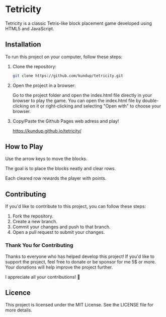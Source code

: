 # Tetricity

Tetricity is a classic Tetris-like block placement game developed using HTML5 and JavaScript.

## Installation

To run this project on your computer, follow these steps:

1. Clone the repository:
   ```bash
   git clone https://github.com/kundup/tetricity.git

2. Open the project in a browser:
   
   Go to the project folder and open the index.html file directly in your browser to play the game.
   You can open the index.html file by double-clicking on it or right-clicking and selecting "Open with" to choose your browser.

3. Copy/Paste the Github Pages web adress and play!

   https://kundup.github.io/tetricity/

## How to Play

Use the arrow keys to move the blocks.

The goal is to place the blocks neatly and clear rows.

Each cleared row rewards the player with points.

## Contributing
If you'd like to contribute to this project, you can follow these steps:

1. Fork the repository.
2. Create a new branch.
3. Commit your changes and push to that branch.
4. Open a pull request to submit your changes.

###  Thank You for Contributing
Thanks to everyone who has helped develop this project! If you'd like to support the project, feel free to donate or be sponsor for me 5$ or more. Your donations will help improve the project further.


I appreciate all your contributions! 🧡

## Licence

This project is licensed under the MIT License. See the LICENSE file for more details.






